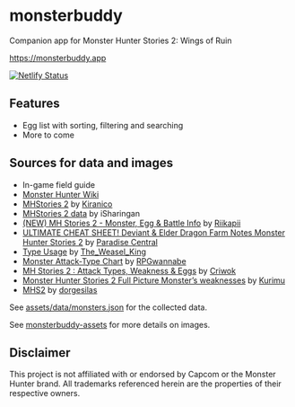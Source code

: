 # monsterbuddy

Companion app for Monster Hunter Stories 2: Wings of Ruin

https://monsterbuddy.app

[![Netlify Status](https://api.netlify.com/api/v1/badges/48aafaed-bd5a-4a84-850f-f7132164d207/deploy-status)](https://app.netlify.com/sites/monsterbuddy/deploys)

## Features

- Egg list with sorting, filtering and searching
- More to come


## Sources for data and images

- In-game field guide
- [Monster Hunter Wiki](https://monsterhunter.fandom.com/wiki/Monster_Hunter_Wiki)
- [MHStories 2](https://mhst.kiranico.com/mhs2) by [Kiranico](https://twitter.com/kiranico_db)
- [MHStories 2 data](https://docs.google.com/spreadsheets/d/1QzM9X34IfACPtRa_yWq2BZUidWJqs0l2K_Gs2023bO0) by iSharingan
- [(NEW) MH Stories 2 - Monster, Egg & Battle Info](https://docs.google.com/spreadsheets/d/1O1SZ_p9EFBmu7O9WbmvHISE82ZqVHWWV95vHRHZ3r1M) by [Riikapii](https://www.reddit.com/user/aericee)
- [ULTIMATE CHEAT SHEET! Deviant & Elder Dragon Farm Notes Monster Hunter Stories 2](https://www.youtube.com/watch?v=Ss3Mgqe9dTo) by [Paradise Central](https://www.youtube.com/channel/UCDjnmVdkM0tGprGlKo4LY3Q)
- [Type Usage](https://docs.google.com/spreadsheets/d/1h4BMaeHa89KFgxHoCNxbhH2BLYj5kUjl88uwZ7BQr4o) by [The_Weasel_King](https://www.reddit.com/user/The_Weasel_King)
- [Monster Attack-Type Chart](https://www.reddit.com/r/MonsterHunterStories/comments/oo8fpi/monster_attacktype_chart) by [RPGwannabe](https://www.reddit.com/user/RPGwannabe)
- [MH Stories 2 : Attack Types, Weakness & Eggs](https://docs.google.com/spreadsheets/d/1h4BMaeHa89KFgxHoCNxbhH2BLYj5kUjl88uwZ7BQr4o) by [Criwok](https://www.reddit.com/user/Criwok)
- [Monster Hunter Stories 2 Full Picture Monster’s weaknesses](https://www.kurimucardgame.com/mhs2-monster-weakness-en) by [Kurimu](https://www.kurimucardgame.com)
- [MHS2](https://docs.google.com/spreadsheets/d/1ayBCZ7WrkXniGTjKlkf7JFTzJA_0ZcaLYf5A_MEhxN4) by [dorgesilas](https://www.reddit.com/user/dorgesilas)

See [assets/data/monsters.json](https://github.com/te1/monsterbuddy/blob/main/assets/data/monsters.json) for the collected data.

See [monsterbuddy-assets](https://github.com/te1/monsterbuddy-assets) for more details on images.


## Disclaimer

This project is not affiliated with or endorsed by Capcom or the Monster Hunter brand. All trademarks referenced herein are the properties of their respective owners.
